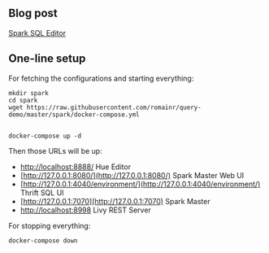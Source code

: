 ## Blog post

[Spark SQL Editor](https://medium.com/data-querying/a-sparksql-editor-via-hue-and-the-spark-sql-server-f82e72bbdfc7)


## One-line setup

For fetching the configurations and starting everything:

    mkdir spark
    cd spark
    wget https://raw.githubusercontent.com/romainr/query-demo/master/spark/docker-compose.yml


    docker-compose up -d

Then those URLs will be up:

* [http://localhost:8888/](http://localhost:8888/) Hue Editor
* [http://127.0.0.1:8080/](http://127.0.0.1:8080/) Spark Master Web UI
* [http://127.0.0.1:4040/environment/](http://127.0.0.1:4040/environment/) Thrift SQL UI
* [http://127.0.0.1:7070](http://127.0.0.1:7070) Spark Master
* [http://localhost:8998](http://localhost:8998) Livy REST Server


For stopping everything:

    docker-compose down
